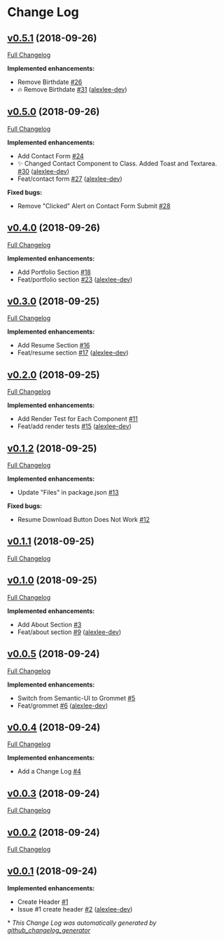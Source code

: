 # Change Log

## [v0.5.1](https://github.com/alexlee-dev/portfolio/tree/v0.5.1) (2018-09-26)
[Full Changelog](https://github.com/alexlee-dev/portfolio/compare/v0.5.0...v0.5.1)

**Implemented enhancements:**

- Remove Birthdate [\#26](https://github.com/alexlee-dev/portfolio/issues/26)
- 🔥 Remove Birthdate [\#31](https://github.com/alexlee-dev/portfolio/pull/31) ([alexlee-dev](https://github.com/alexlee-dev))

## [v0.5.0](https://github.com/alexlee-dev/portfolio/tree/v0.5.0) (2018-09-26)
[Full Changelog](https://github.com/alexlee-dev/portfolio/compare/v0.4.0...v0.5.0)

**Implemented enhancements:**

- Add Contact Form [\#24](https://github.com/alexlee-dev/portfolio/issues/24)
- ✨ Changed Contact Component to Class. Added Toast and Textarea. [\#30](https://github.com/alexlee-dev/portfolio/pull/30) ([alexlee-dev](https://github.com/alexlee-dev))
- Feat/contact form [\#27](https://github.com/alexlee-dev/portfolio/pull/27) ([alexlee-dev](https://github.com/alexlee-dev))

**Fixed bugs:**

- Remove "Clicked" Alert on Contact Form Submit [\#28](https://github.com/alexlee-dev/portfolio/issues/28)

## [v0.4.0](https://github.com/alexlee-dev/portfolio/tree/v0.4.0) (2018-09-26)
[Full Changelog](https://github.com/alexlee-dev/portfolio/compare/v0.3.0...v0.4.0)

**Implemented enhancements:**

- Add Portfolio Section [\#18](https://github.com/alexlee-dev/portfolio/issues/18)
- Feat/portfolio section [\#23](https://github.com/alexlee-dev/portfolio/pull/23) ([alexlee-dev](https://github.com/alexlee-dev))

## [v0.3.0](https://github.com/alexlee-dev/portfolio/tree/v0.3.0) (2018-09-25)
[Full Changelog](https://github.com/alexlee-dev/portfolio/compare/v0.2.0...v0.3.0)

**Implemented enhancements:**

- Add Resume Section [\#16](https://github.com/alexlee-dev/portfolio/issues/16)
- Feat/resume section [\#17](https://github.com/alexlee-dev/portfolio/pull/17) ([alexlee-dev](https://github.com/alexlee-dev))

## [v0.2.0](https://github.com/alexlee-dev/portfolio/tree/v0.2.0) (2018-09-25)
[Full Changelog](https://github.com/alexlee-dev/portfolio/compare/v0.1.2...v0.2.0)

**Implemented enhancements:**

- Add Render Test for Each Component [\#11](https://github.com/alexlee-dev/portfolio/issues/11)
- Feat/add render tests [\#15](https://github.com/alexlee-dev/portfolio/pull/15) ([alexlee-dev](https://github.com/alexlee-dev))

## [v0.1.2](https://github.com/alexlee-dev/portfolio/tree/v0.1.2) (2018-09-25)
[Full Changelog](https://github.com/alexlee-dev/portfolio/compare/v0.1.1...v0.1.2)

**Implemented enhancements:**

- Update "Files" in package.json [\#13](https://github.com/alexlee-dev/portfolio/issues/13)

**Fixed bugs:**

- Resume Download Button Does Not Work [\#12](https://github.com/alexlee-dev/portfolio/issues/12)

## [v0.1.1](https://github.com/alexlee-dev/portfolio/tree/v0.1.1) (2018-09-25)
[Full Changelog](https://github.com/alexlee-dev/portfolio/compare/v0.1.0...v0.1.1)

## [v0.1.0](https://github.com/alexlee-dev/portfolio/tree/v0.1.0) (2018-09-25)
[Full Changelog](https://github.com/alexlee-dev/portfolio/compare/v0.0.5...v0.1.0)

**Implemented enhancements:**

- Add About Section [\#3](https://github.com/alexlee-dev/portfolio/issues/3)
- Feat/about section [\#9](https://github.com/alexlee-dev/portfolio/pull/9) ([alexlee-dev](https://github.com/alexlee-dev))

## [v0.0.5](https://github.com/alexlee-dev/portfolio/tree/v0.0.5) (2018-09-24)
[Full Changelog](https://github.com/alexlee-dev/portfolio/compare/v0.0.4...v0.0.5)

**Implemented enhancements:**

- Switch from Semantic-UI to Grommet [\#5](https://github.com/alexlee-dev/portfolio/issues/5)
- Feat/grommet [\#6](https://github.com/alexlee-dev/portfolio/pull/6) ([alexlee-dev](https://github.com/alexlee-dev))

## [v0.0.4](https://github.com/alexlee-dev/portfolio/tree/v0.0.4) (2018-09-24)
[Full Changelog](https://github.com/alexlee-dev/portfolio/compare/v0.0.3...v0.0.4)

**Implemented enhancements:**

- Add a Change Log [\#4](https://github.com/alexlee-dev/portfolio/issues/4)

## [v0.0.3](https://github.com/alexlee-dev/portfolio/tree/v0.0.3) (2018-09-24)
[Full Changelog](https://github.com/alexlee-dev/portfolio/compare/v0.0.2...v0.0.3)

## [v0.0.2](https://github.com/alexlee-dev/portfolio/tree/v0.0.2) (2018-09-24)
[Full Changelog](https://github.com/alexlee-dev/portfolio/compare/v0.0.1...v0.0.2)

## [v0.0.1](https://github.com/alexlee-dev/portfolio/tree/v0.0.1) (2018-09-24)
**Implemented enhancements:**

- Create Header [\#1](https://github.com/alexlee-dev/portfolio/issues/1)
- Issue \#1   create header [\#2](https://github.com/alexlee-dev/portfolio/pull/2) ([alexlee-dev](https://github.com/alexlee-dev))



\* *This Change Log was automatically generated by [github_changelog_generator](https://github.com/skywinder/Github-Changelog-Generator)*